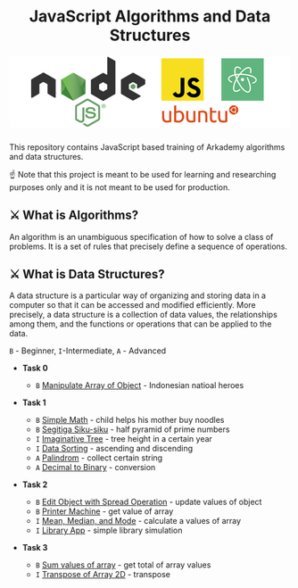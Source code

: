 
<h1 align="center"> JavaScript Algorithms and Data Structures</h1>
<p align="center">
<img src="https://raw.githubusercontent.com/Naandalist/JavaScriptAlgorithms/master/asset/img.jpg?token=ADSELVZ4LQJCCPT4YOEFU5S5VTVZI" width="800"></p>

###
This repository contains JavaScript based training of Arkademy algorithms and data structures.

☝ Note that this project is meant to be used for learning and researching purposes only and it is not meant to be used for production.

## :crossed_swords: What is Algorithms?

An algorithm is an unambiguous specification of how to solve a class of problems. It is a set of rules that precisely define a sequence of operations.

## :crossed_swords: What is Data Structures?

A data structure is a particular way of organizing and storing data in a computer so that it can
be accessed and modified efficiently. More precisely, a data structure is a collection of data
values, the relationships among them, and the functions or operations that can be applied to
the data.

`B` - Beginner, `I`-Intermediate, `A` - Advanced


* **Task 0**
  * `B` [Manipulate Array of Object](https://github.com/Naandalist/JavaScriptAlgorithms/blob/master/Task0/ManipulateArrOfObject.js) - Indonesian natioal heroes


* **Task 1**
    * `B` [Simple Math](https://github.com/Naandalist/JavaScriptAlgorithms/blob/master/Task1/1BeginnerSimpleMath.js) - child helps his mother buy noodles
    * `B` [Segitiga Siku-siku](https://github.com/Naandalist/JavaScriptAlgorithms/blob/master/Task1/2BeginnerSegitigaSikuSiku.js) - half pyramid of prime numbers
    * `I` [Imaginative Tree](https://github.com/Naandalist/JavaScriptAlgorithms/blob/master/Task1/3IntermediatePohonImajinatif.js) - tree height in a certain year
    * `I` [Data Sorting](https://github.com/Naandalist/JavaScriptAlgorithms/blob/master/Task1/4IntermediateDataSorting.js) - ascending and discending
    * `A` [Palindrom](https://github.com/Naandalist/JavaScriptAlgorithms/blob/master/Task1/5AdvancedPalindrom.js) - collect certain string
    * `A` [Decimal to Binary](https://github.com/Naandalist/JavaScriptAlgorithms/blob/master/Task1/5AdvancedPalindrom.js) - conversion


* **Task 2**
    * `B` [Edit Object with Spread Operation](https://github.com/Naandalist/JavaScriptAlgorithms/blob/master/Task2/1BeginnerEditObjectSpreadOperator.js) - update values of object
    * `B` [Printer Machine](https://github.com/Naandalist/JavaScriptAlgorithms/blob/master/Task2/2BeginnerMesinPrinter.js) - get value of array
    * `I` [Mean, Median, and Mode](https://github.com/Naandalist/JavaScriptAlgorithms/blob/master/Task2/2BeginnerMesinPrinter.js) - calculate a values of array
    * `I` [Library App](https://github.com/Naandalist/JavaScriptAlgorithms/blob/master/Task2/4IntermediateAplikasiPerpustakaan.js) - simple library simulation


* **Task 3**
    * `B` [Sum values of array](https://github.com/Naandalist/JavaScriptAlgorithms/blob/master/Task3/1BeginnerSumNumbers.js) - get total of array values
    * `I` [Transpose of Array 2D](https://github.com/Naandalist/JavaScriptAlgorithms/blob/master/Task3/2IntermediateTransposeArr2D.js) - transpose
